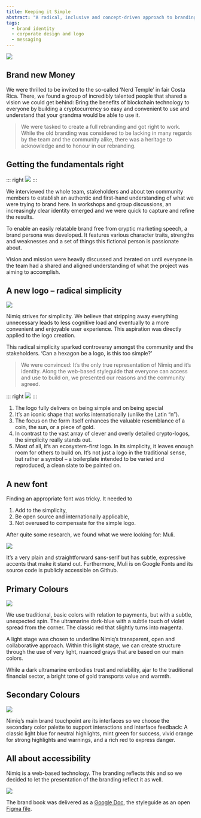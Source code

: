```yaml
---
title: Keeping it Simple
abstract: "A radical, inclusive and concept-driven approach to branding one of the most thrilling technologies in existence: <strong>Nimiq</strong>, a browser-based cryptocurrency."
tags:
  - brand identity
  - corporate design and logo
  - messaging
---
```

![](/cases/branding_nimiq/hero.jpg)

## Brand new Money
We were thrilled to be invited to the so-called ‘Nerd Temple’ in fair Costa Rica. There, we found a group of incredibly talented people that shared a vision we could get behind: Bring the benefits of blockchain technology to everyone by building a cryptocurrency so easy and convenient to use and understand that your grandma would be able to use it. 

> We were tasked to create a full rebranding and got right to work.
While the old branding was considered to be lacking in many regards by the team and the community alike, there was a heritage to acknowledge and to honour in our rebranding. 

## Getting the fundamentals right

::: right
![](/cases/branding_nimiq/brandvalues.jpeg)
:::

We interviewed the whole team, stakeholders and about ten community members to establish an authentic and first-hand understanding of what we were trying to brand here. In workshops and group discussions, an increasingly clear identity emerged and we were quick to capture and refine the results. 

To enable an easily relatable brand free from cryptic marketing speech, a brand persona was developed. It features various character traits, strengths and weaknesses and a set of things this fictional person is passionate about. 

Vision and mission were heavily discussed and iterated on until everyone in the team had a shared and aligned understanding of what the project was aiming to accomplish. 

## A new logo – radical simplicity 
![](/cases/branding_nimiq/logosketches.jpeg)

Nimiq strives for simplicity. We believe that stripping away everything unnecessary leads to less cognitive load and eventually to a more convenient and enjoyable user experience. This aspiration was directly applied to the logo creation. 

This radical simplicity sparked controversy amongst the community and the stakeholders. ‘Can a hexagon be a logo, is this too simple?’

> We were convinced: It’s the only true representation of Nimiq and it’s identity.
Along the web-based styleguide that everyone can access and use to build on, we presented our reasons and the community agreed. 

::: right
![](/cases/branding_nimiq/logo_outline.svg)
:::

1. The logo fully delivers on being simple and on being special
2. It’s an iconic shape that works internationally (unlike the Latin “n”).
3. The focus on the form itself enhances the valuable resemblance of a coin, the sun, or a piece of gold.
4. In contrast to the vast array of clever and overly detailed crypto-logos, the simplicity really stands out. 
5. Most of all, it’s an ecosystem-first logo. In its simplicity, it leaves enough room for others to build on. It’s not just a logo in the traditional sense, but rather a symbol – a boilerplate intended to be varied and reproduced, a clean slate to be painted on.

## A new font  
Finding an appropriate font was tricky. It needed to 

1. Add to the simplicity,
2. Be open source and internationally applicable,
3. Not overused to compensate for the simple logo.

After quite some research, we found what we were looking for: Muli.

![](/cases/branding_nimiq/fontoutline.svg)

It’s a very plain and straightforward sans-serif but has subtle, expressive accents that make it stand out. Furthermore, Muli is on Google Fonts and its source code is publicly accessible on Github.

## Primary Colours 
![](/cases/branding_nimiq/primarycolors.svg)

We use traditional, basic colors with relation to payments, but with a subtle, unexpected spin. The ultramarine dark-blue with a subtle touch of violet spread from the corner. The classic red that slightly turns into magenta.

A light stage was chosen to underline Nimiq’s transparent, open and collaborative approach. Within this light stage, we can create structure through the use of very light, nuanced grays that are based on our main colors.

While a dark ultramarine embodies trust and reliability, ajar to the traditional financial sector, a  bright tone of gold transports value and warmth.

## Secondary Colours
![](/cases/branding_nimiq/secondarycolors.svg)

Nimiq’s main brand touchpoint are its interfaces so we choose the secondary color palette to support interactions and interface feedback: A classic light blue for neutral highlights, mint green for success, vivid orange for strong highlights and warnings, and a rich red to express danger.

## All about accessibility 
Nimiq is a web-based technology. The branding reflects this and so we decided to let the presentation of the branding reflect it as well. 

![](/cases/branding_nimiq/styleguide.jpg)

The brand book was delivered as a [Google Doc](https://docs.google.com/document/d/15MEknmT-IwWysZC_7-inbHyvSoZ_ujU4jGw3aiJR2xU/edit#), the styleguide as an open [Figma file](https://www.figma.com/file/GU6cdS85S2v13QcdzW9v8Tav/NIMIQ-Style-Guide-(Oct-18)?node-id=300%3A0).
